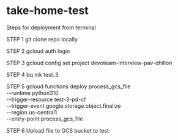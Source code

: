 # take-home-test
Steps for deployment from terminal

STEP 1
git clone repo locally

STEP 2
gcloud auth login

STEP 3
gcloud config set project devoteam-interview-pav-dhillon

STEP 4
bq mk test_3

STEP 5
gcloud functions deploy process_gcs_file \
    --runtime python310 \
    --trigger-resource test-3-pd-cf \
    --trigger-event google.storage.object.finalize \
    --region us-central1 \
    --entry-point process_gcs_file

STEP 6
Upload file to GCS bucket to test
